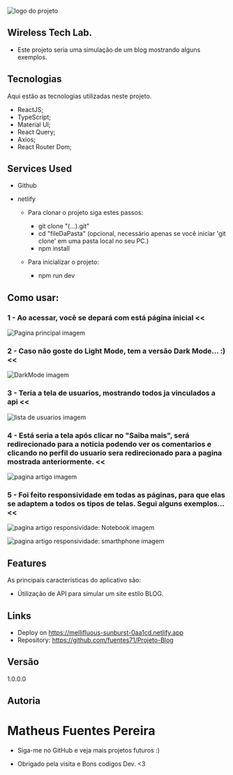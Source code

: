 ![logo do projeto](https://raw.githubusercontent.com/fuentes71/Projeto-Blog/main/public/assets/favicon.ico)

## Wireless Tech Lab.

-   Este projeto seria uma simulação de um blog mostrando alguns exemplos.

## Tecnologias

Aqui estão as tecnologias utilizadas neste projeto.

-   ReactJS;
-   TypeScript;
-   Material UI;
-   React Query;
-   Axios;
-   React Router Dom;

## Services Used

-   Github
-   netlify

    -   Para clonar o projeto siga estes passos:

        -   git clone "(...).git"
        -   cd "fileDaPasta" (opcional, necessário apenas se você iniciar 'git clone' em uma pasta local no seu PC.)
        -   npm install

    -   Para inicializar o projeto:

        -   npm run dev

## Como usar:

### 1 - Ao acessar, você se depará com está página inicial <<

![Pagina principal imagem](https://github.com/fuentes71/Projeto-Blog/blob/main/public/assets/screenShots/homePage.png)

### 2 - Caso não goste do Light Mode, tem a versão Dark Mode... :) <<

![DarkMode imagem](https://github.com/fuentes71/Projeto-Blog/blob/main/public/assets/screenShots/homePage-DarkMode.png)

### 3 - Teria a tela de usuarios, mostrando todos ja vinculados a api <<

![lista de usuarios imagem](https://github.com/fuentes71/Projeto-Blog/blob/main/public/assets/screenShots/pageListUsers.png)

### 4 - Está seria a tela após clicar no "Saiba mais", será redirecionado para a noticia podendo ver os comentarios e clicando no perfil do usuario sera redirecionado para a pagina mostrada anteriormente. <<

![pagina artigo imagem](https://github.com/fuentes71/Projeto-Blog/blob/main/public/assets/screenShots/article.png)

### 5 - Foi feito responsividade em todas as páginas, para que elas se adaptem a todos os tipos de telas. Segui alguns exemplos... <<

![pagina artigo responsividade: Notebook imagem](https://github.com/fuentes71/Projeto-Blog/blob/main/public/assets/screenShots/responsiveNote.png)

![pagina artigo responsividade: smarthphone imagem](https://github.com/fuentes71/Projeto-Blog/blob/main/public/assets/screenShots/responsiveSmarthPhone.png)

## Features

As principais características do aplicativo são:

-   Útilização de API para simular um site estilo BLOG.

## Links

-   Deploy on https://mellifluous-sunburst-0aa1cd.netlify.app
-   Repository: https://github.com/fuentes71/Projeto-Blog

## Versão

1.0.0.0

## Autoria

# **Matheus Fuentes Pereira**

-   Siga-me no GitHub e veja mais projetos futuros :)

-   Obrigado pela visita e Bons codigos Dev. <3
